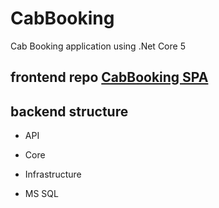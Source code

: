 # CabBooking

Cab Booking application using .Net Core 5

## frontend repo [CabBooking SPA](https://github.com/xian96/CabBookingSPA)

## backend structure

- API
- Core
- Infrastructure

- MS SQL
